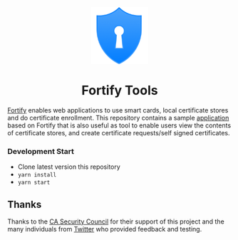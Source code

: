 <p align="center">
  <a href="https://fortifyapp.com/" rel="noopener" target="_blank"><img width="128" src="./public/assets/favicons/android-chrome-192x192.png" alt="Fortify logo"></a></p>
</p>

<h1 align="center">Fortify Tools</h1>

[Fortify](https://fortifyapp.com/) enables web applications to use smart cards, local certificate stores and do certificate enrollment. This repository contains a sample [application](https://tools.fortifyapp.com/) based on Fortify that is also useful as tool to enable users view the contents of certificate stores, and create certificate requests/self signed certificates.

### Development Start

- Clone latest version this repository
- `yarn install`
- `yarn start`

## Thanks

Thanks to the [CA Security Council](https://casecurity.org/) for their support of this project and the many individuals from [Twitter](https://twitter.com/rmhrisk) who provided feedback and testing.
